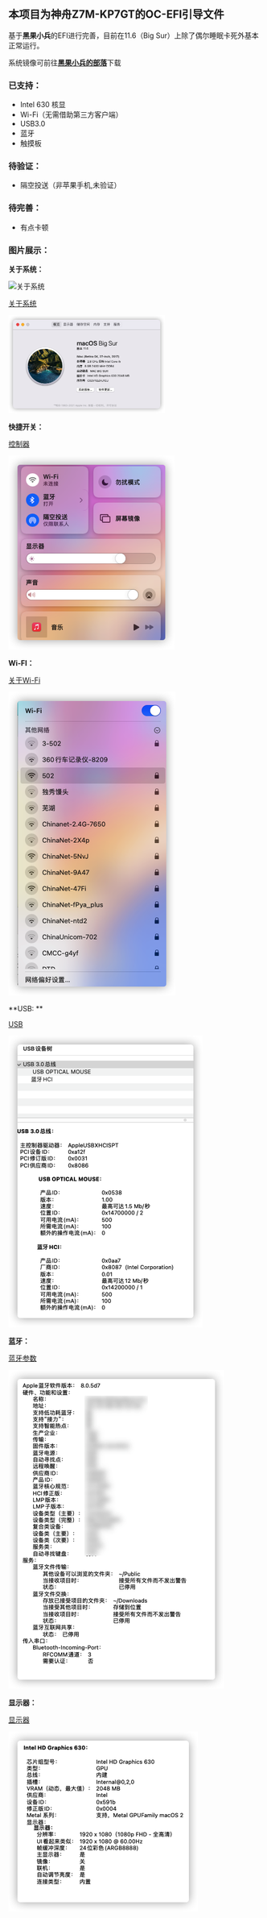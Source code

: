 ## 本项目为神舟Z7M-KP7GT的OC-EFI引导文件

基于**黑果小兵**的EFI进行完善，目前在11.6（Big Sur）上除了偶尔睡眠卡死外基本正常运行。

系统镜像可前往[**黑果小兵的部落**](https://blog.daliansky.net/)下载

### **已支持：**

- Intel 630 核显
- Wi-Fi（无需借助第三方客户端）
- USB3.0
- 蓝牙
- 触摸板

### **待验证：**

- 隔空投送（非苹果手机,未验证）

### **待完善：**

- 有点卡顿

### **图片展示：**

**关于系统：**

![关于系统](https://github.com/zhaixiuyan/EFI/raw/main/img/USB.png)

[关于系统](img/关于系统.png)

<img src="img/关于系统.png" alt="关于系统" style="zoom:50%;" />

**快捷开关：**

[控制器](img/控制器.png)

![控制器](img/控制器.png)

**Wi-FI：**

[关于Wi-Fi](img/wifi.png)

![wifi](img/wifi.png)

**USB: **

[USB](img/USB.png)

![USB](img/USB.png)

**蓝牙：**

[蓝牙参数](img/蓝牙.png)

![蓝牙](img/蓝牙.png)

**显示器：**

[显示器](img/显示器.png)

![显示器](img/显示器.png)

